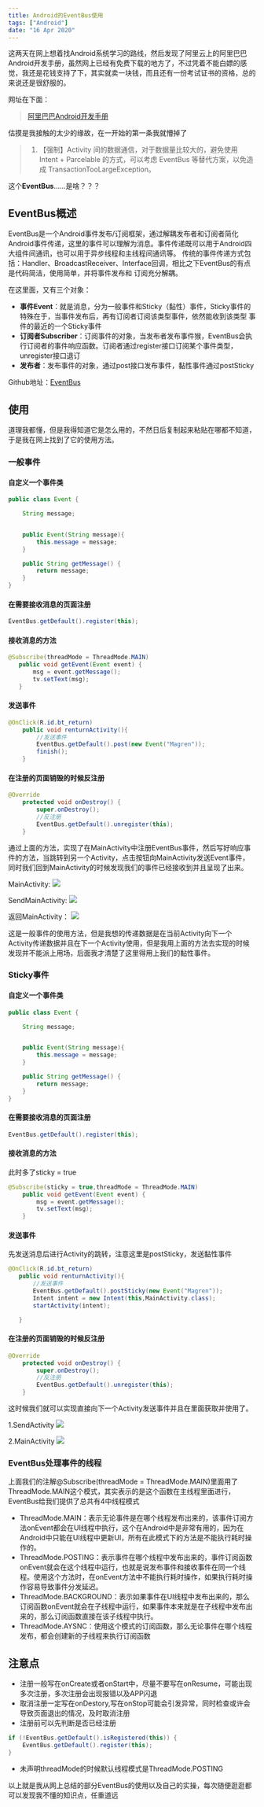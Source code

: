 ```yaml
---
title: Android的EventBus使用
tags: ["Android"]
date: "16 Apr 2020"
---
```


这两天在网上想着找Android系统学习的路线，然后发现了阿里云上的阿里巴巴Android开发手册，虽然网上已经有免费下载的地方了，不过凭着不能白嫖的感觉，我还是花钱支持了下，其实就卖一块钱，而且还有一份考试证书的资格，总的来说还是很舒服的。

<!-- more -->

网址在下面：

> [阿里巴巴Android开发手册](https://edu.aliyun.com/course/813?spm=5176.10731460.0.0.6a8739f4neg819)

估摸是我接触的太少的缘故，在一开始的第一条我就懵掉了

> 1. 【强制】Activity 间的数据通信，对于数据量比较大的，避免使用 Intent + Parcelable 的方式，可以考虑 EventBus 等替代方案，以免造成 TransactionTooLargeException。

这个**EventBus**……是啥？？？

## EventBus概述

EventBus是一个Android事件发布/订阅框架，通过解耦发布者和订阅者简化Android事件传递，这里的事件可以理解为消息。事件传递既可以用于Android四大组件间通讯，也可以用于异步线程和主线程间通讯等。
传统的事件传递方式包括：Handler、BroadcastReceiver、Interface回调，相比之下EventBus的有点是代码简洁，使用简单，并将事件发布和 订阅充分解耦。

在这里面，又有三个对象：

- **事件Event**：就是消息，分为一般事件和Sticky（黏性）事件，Sticky事件的特殊在于，当事件发布后，再有订阅者订阅该类型事件，依然能收到该类型 事件的最近的一个Sticky事件
- **订阅者Subscriber**：订阅事件的对象，当发布者发布事件猴，EventBus会执行订阅者的事件响应函数。订阅者通过register接口订阅某个事件类型，unregister接口退订
- **发布者**：发布事件的对象，通过post接口发布事件，黏性事件通过postSticky

Github地址：[EventBus](https://github.com/greenrobot/EventBus)

## 使用

道理我都懂，但是我得知道它是怎么用的，不然日后复制起来粘贴在哪都不知道，于是我在网上找到了它的使用方法。

### 一般事件

#### 自定义一个事件类

```java
public class Event {

    String message;


    public Event(String message){
        this.message = message;
    }

    public String getMessage() {
        return message;
    }
}
```

#### 在需要接收消息的页面注册

```java
EventBus.getDefault().register(this);
```

#### 接收消息的方法

```java
@Subscribe(threadMode = ThreadMode.MAIN)
   public void getEvent(Event event) {
       msg = event.getMessage();
       tv.setText(msg);
   }
```

#### 发送事件

```java
@OnClick(R.id.bt_return)
    public void renturnActivity(){
        //发送事件
        EventBus.getDefault().post(new Event("Magren"));
        finish();
    }
```

#### 在注册的页面销毁的时候反注册

```java
@Override
    protected void onDestroy() {
        super.onDestroy();
        //反注册
        EventBus.getDefault().unregister(this);
    }
```

通过上面的方法，实现了在MainActivity中注册EventBus事件，然后写好响应事件的方法，当跳转到另一个Activity，点击按钮向MainActivity发送Event事件，同时我们回到MainActivity的时候发现我们的事件已经接收到并且呈现了出来。

MainActivity:
![](./eventMain1.png)

SendMainActivity:
![](./eventSend.png)

返回MainActivity：
![](./eventMain2.png)

这是一般事件的使用方法，但是我想的传递数据是在当前Activity向下一个Activity传递数据并且在下一个Activity使用，但是我用上面的方法去实现的时候发现并不能派上用场，后面我才清楚了这里得用上我们的黏性事件。

### Sticky事件

#### 自定义一个事件类

```java
public class Event {

    String message;


    public Event(String message){
        this.message = message;
    }

    public String getMessage() {
        return message;
    }
}
```

#### 在需要接收消息的页面注册

```java
EventBus.getDefault().register(this);
```

#### 接收消息的方法

此时多了sticky = true

```java
@Subscribe(sticky = true,threadMode = ThreadMode.MAIN)
    public void getEvent(Event event) {
        msg = event.getMessage();
        tv.setText(msg);
    }
```

#### 发送事件

先发送消息后进行Activity的跳转，注意这里是postSticky，发送黏性事件

```java
@OnClick(R.id.bt_return)
   public void renturnActivity(){
       //发送事件
       EventBus.getDefault().postSticky(new Event("Magren"));
       Intent intent = new Intent(this,MainActivity.class);
       startActivity(intent);

   }
```

#### 在注册的页面销毁的时候反注册

```java
@Override
    protected void onDestroy() {
        super.onDestroy();
        //反注册
        EventBus.getDefault().unregister(this);
    }
```

这时候我们就可以实现直接向下一个Activity发送事件并且在里面获取并使用了。

1.SendActivity
![](./eventSend.png)

2.MainActivity
![](./eventMain2.png)

### EventBus处理事件的线程

上面我们的注解@Subscribe(threadMode = ThreadMode.MAIN)里面用了ThreadMode.MAIN这个模式，其实表示的是这个函数在主线程里面进行，EventBus给我们提供了总共有4中线程模式

- ThreadMode.MAIN：表示无论事件是在哪个线程发布出来的，该事件订阅方法onEvent都会在UI线程中执行，这个在Android中是非常有用的，因为在Android中只能在UI线程中更新UI，所有在此模式下的方法是不能执行耗时操作的。
- ThreadMode.POSTING：表示事件在哪个线程中发布出来的，事件订阅函数onEvent就会在这个线程中运行，也就是说发布事件和接收事件在同一个线程。使用这个方法时，在onEvent方法中不能执行耗时操作，如果执行耗时操作容易导致事件分发延迟。
- ThreadMode.BACKGROUND：表示如果事件在UI线程中发布出来的，那么订阅函数onEvent就会在子线程中运行，如果事件本来就是在子线程中发布出来的，那么订阅函数直接在该子线程中执行。
- ThreadMode.AYSNC：使用这个模式的订阅函数，那么无论事件在哪个线程发布，都会创建新的子线程来执行订阅函数

## 注意点

- 注册一般写在onCreate或者onStart中，尽量不要写在onResume，可能出现多次注册，多次注册会出现报错以及APP闪退
- 取消注册一定写在onDestory,写在onStop可能会引发异常，同时检查或许会导致页面退出的情况，及时取消注册
- 注册前可以先判断是否已经注册

```java
if (!EventBus.getDefault().isRegistered(this)) {
    EventBus.getDefault().register(this);
}
```

- 未声明threadMode的时候默认线程模式是ThreadMode.POSTING

以上就是我从网上总结的部分EventBus的使用以及自己的实操，每次随便逛逛都可以发现我不懂的知识点，任重道远
